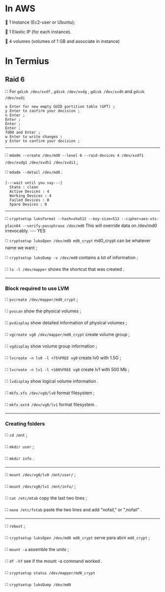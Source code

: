 # **In AWS**

🔴 1 Instance (Ec2-user or Ubuntu);

🔴 1 Elastic IP (for each instance).

🔴 4 volumes (volumes of 1 GB and associate in instance)

# **In Termius**

## Raid 6

◻️ For `gdisk /dev/xvdf` , `gdisk /dev/xvdg` , `gdisk /dev/xvdh` and `gdisk /dev/xvdi`
```
o Enter for new empty GUID partition table (GPT) ;
y Enter to confirm your decision ;
n Enter ;
Enter ;
Enter ;
Enter ;
fd00 and Enter ;
w Enter to write changes ;
y Enter to confirm your decision ;
```
________________________________________________________
◻️ `mdadm --create /dev/md0 --level 6 --raid-devices 4 /dev/xvdf1 /dev/xvdg1 /dev/xvdh1 /dev/xvdi1` ;

◻️ `mdadm --detail /dev/md0` .
```
[---wait until you say---]
  State : clean
  Active Devices : 4
  Working Devices : 4
  Failed Devices : 0
  Spare Devices : 0
```
________________________________________________________
◻️ `cryptsetup luksFormat --hash=sha512 --key-size=512 --cipher=aes-xts-plain64 --verify-passphrase /dev/md0` This will override data on /dev/md0 irrevocably. --- YES

◻️ `cryptsetup luksOpen /dev/md0 md0_crypt` md0_crypt can be whatever name we want ;

◻️ `cryptsetup luksDump -v /dev/md0` contains a lot of information ;

◻️ `ls -l /dev/mapper` shows the shortcut that was created .
________________________________________________________
### Block required to use LVM

◻️ `pvcreate /dev/mapper/md0_crypt` ;

◻️ `pvscan` show the physical volumes ;

◻️ `pvdisplay` show detailed information of physical volumes ;

◻️ `vgcreate vg0 /dev/mapper/md0_crypt` create volume group ;

◻️ `vgdisplay` show volume group information ;

◻️ `lvcreate -n lv0 -l +75%FREE vg0` create lv0 with 1.5G ;

◻️ `lvcreate -n lv1 -l +100%FREE vg0` create lv1 with 500 Mb ;

◻️ `lvdisplay` show logical volume information .

◻️ `mkfs.xfs /dev/vg0/lv0` format filesystem ;

◻️ `mkfs.ext4 /dev/vg0/lv1` format filesystem .
________________________________________________________
### Creating folders

◻️ `cd /mnt` ;

◻️ `mkdir user` ;

◻️ `mkdir info` .
________________________________________________________
◻️ `mount /dev/vg0/lv0 /mnt/user/` ;

◻️ `mount /dev/vg0/lv1 /mnt/info/` ;

◻️ `cat /etc/mtab` copy the last two lines ;

◻️ `nano /etc/fstab` paste the two lines and add "nofail," or ",nofail" .
________________________________________________________

◻️ `reboot` ;

◻️ `cryptsetup luksOpen /dev/md0 md0_crypt` serve para abrir `md0_crypt` ;

◻️ `mount -a` assemble the units ;

◻️ `df -hT` see if the mount -a command worked .

◻️ `cryptsetup status /dev/mapper/md0_crypt`

◻️ `cryptsetup luksDump /dev/md0`
